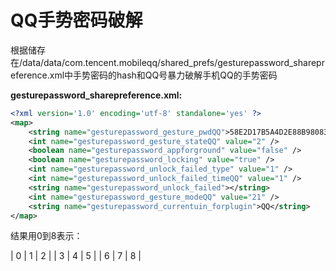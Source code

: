 # QQ手势密码破解

根据储存在/data/data/com.tencent.mobileqq/shared_prefs/gesturepassword_sharepreference.xml中手势密码的hash和QQ号暴力破解手机QQ的手势密码

**gesturepassword_sharepreference.xml:**

```xml
<?xml version='1.0' encoding='utf-8' standalone='yes' ?>
<map>
    <string name="gesturepassword_gesture_pwdQQ">58E2D17B5A4D2E88B98083A89E55ED69</string>
    <int name="gesturepassword_gesture_stateQQ" value="2" />
    <boolean name="gesturepassword_appforground" value="false" />
    <boolean name="gesturepassword_locking" value="true" />
    <int name="gesturepassword_unlock_failed_type" value="1" />
    <int name="gesturepassword_unlock_failed_timeQQ" value="1" />
    <string name="gesturepassword_unlock_failed"></string>
    <int name="gesturepassword_gesture_modeQQ" value="21" />
    <string name="gesturepassword_currentuin_forplugin">QQ</string>
</map>
```

结果用0到8表示：

| 0    | 1    | 2    |
| 3    | 4    | 5    |
| 6    | 7    | 8    |

